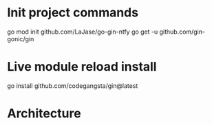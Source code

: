 # Init project commands

go mod init github.com/LaJase/go-gin-ntfy
go get -u github.com/gin-gonic/gin

# Live module reload install

go install github.com/codegangsta/gin@latest

# Architecture
